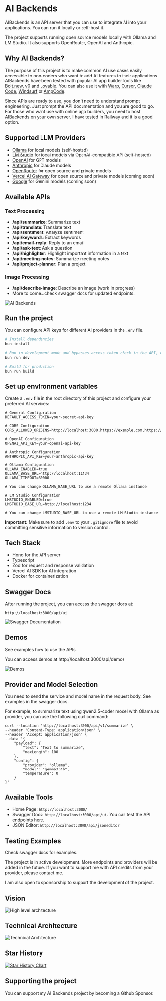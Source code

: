 # AI Backends

AIBackends is an API server that you can use to integrate AI into your applications. You can run it locally or self-host it.

The project supports running open source models locally with Ollama and LM Studio. It also supports OpenRouter, OpenAI and Anthropic.

## Why AI Backends?

The purpose of this project is to make common AI use cases easily accessible to non-coders who want to add AI features to their applications. AIBackends have been tested with popular AI app builder tools like [Bolt.new](https://bolt.new), [v0](https://v0.dev) and [Lovable](https://lovable.dev). You can also use it with [Warp](https://warp.dev), [Cursor](https://cursor.com/), [Claude Code](https://www.anthropic.com/claude-code), [Windsurf](https://windsurf.com/) or [AmpCode](https://ampcode.com/).

Since APIs are ready to use, you don't need to understand prompt engineering. Just prompt the API documentation and you are good to go. For those who want use with online app builders, you need to host AIBackends on your own server. I have tested in Railway and it is a good option.


## Supported LLM Providers

- [Ollama](https://ollama.ai/) for local models (self-hosted)
- [LM Studio](https://lmstudio.ai/) for local models via OpenAI-compatible API (self-hosted)
- [OpenAI](https://openai.com/) for GPT models 
- [Anthropic](https://www.anthropic.com/) for Claude models 
- [OpenRouter](https://openrouter.ai/) for open source and private models
- [Vercel AI Gateway](https://vercel.com/ai) for open source and private models (coming soon)
- [Google](https://ai.google.dev/) for Gemini models (coming soon)

## Available APIs

### Text Processing
- **/api/summarize**: Summarize text
- **/api/translate**: Translate text
- **/api/sentiment**: Analyze sentiment
- **/api/keywords**: Extract keywords
- **/api/email-reply**: Reply to an email
- **/api/ask-text**: Ask a question
- **/api/highlighter**: Highlight important information in a text
- **/api/meeting-notes**: Summarize meeting notes
- **/api/project-planner**: Plan a project

### Image Processing
- **/api/describe-image**: Describe an image (work in progress)
- More to come...check swagger docs for updated endpoints.

![AI Backends](images/run-aibackends.png)

## Run the project

You can configure API keys for different AI providers in the `.env` file.

```bash
# Install dependencies
bun install

# Run in development mode and bypasses access token check in the API, do run using this command in production. Always use production when deploying so access token is required. NODE_ENV=development is set in package.json when you run in development mode.
bun run dev

# Build for production
bun run build
```

## Set up environment variables

Create a `.env` file in the root directory of this project and configure your preferred AI services:

```env
# General Configuration
DEFAULT_ACCESS_TOKEN=your-secret-api-key

# CORS Configuration
CORS_ALLOWED_ORIGINS=http://localhost:3000,https://example.com,https://*.example.com

# OpenAI Configuration
OPENAI_API_KEY=your-openai-api-key

# Anthropic Configuration
ANTHROPIC_API_KEY=your-anthropic-api-key

# Ollama Configuration
OLLAMA_ENABLED=true
OLLAMA_BASE_URL=http://localhost:11434
OLLAMA_TIMEOUT=30000

# You can change OLLAMA_BASE_URL to use a remote Ollama instance
 
# LM Studio Configuration 
LMSTUDIO_ENABLED=true
LMSTUDIO_BASE_URL=http://localhost:1234

# You can change LMSTUDIO_BASE_URL to use a remote LM Studio instance
```

**Important:** Make sure to add `.env` to your `.gitignore` file to avoid committing sensitive information to version control.


## Tech Stack

- Hono for the API server
- Typescript
- Zod for request and response validation
- Vercel AI SDK for AI integration
- Docker for containerization


## Swagger Docs

After running the project, you can access the swagger docs at:

`http://localhost:3000/api/ui`

![Swagger Documentation](images/swagger.png)


## Demos

See examples how to use the APIs

You can access demos at http://localhost:3000/api/demos

![Demos](images/aibackends-demo-page.png)


## Provider and Model Selection
You need to send the service and model name in the request body. See examples in the swagger docs.

For example, to summarize text using qwen2.5-coder model with Ollama as provider, you can use the following curl command:

```curl
curl --location 'http://localhost:3000/api/v1/summarize' \
--header 'Content-Type: application/json' \
--header 'Accept: application/json' \
--data '{
    "payload": {
        "text": "Text to summarize",
        "maxLength": 100
    },
    "config": {
        "provider": "ollama",
        "model": "gemma3:4b",
        "temperature": 0
    }
}'
```

## Available Tools
- Home Page: `http://localhost:3000/`
- Swagger Docs: `http://localhost:3000/api/ui`. You can test the API endpoints here.
- JSON Editor: `http://localhost:3000/api/jsoneditor`

## Testing Examples

Check swagger docs for examples.

The project is in active development. More endpoints and providers will be added in the future. If you want to support me with API credits from your provider, please contact me.

I am also open to sponsorship to support the development of the project.

## Vision

![High level architecture](images/ai-backend-diagram.png)


## Technical Architecture

![Technical Architecture](images/aibackends-architecture.png)

## Star History

[![Star History Chart](https://api.star-history.com/svg?repos=donvito/ai-backends&type=Date)](https://www.star-history.com/#donvito/ai-backends&Date)

## Supporting the project
You can support my AI Backends project by becoming a Github Sponsor.